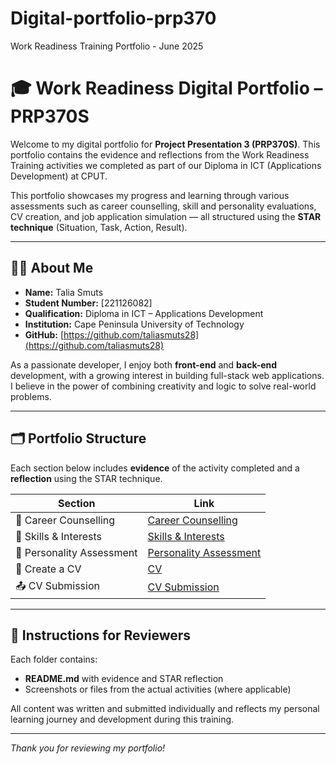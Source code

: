 # Digital-portfolio-prp370
Work Readiness Training Portfolio - June 2025
# 🎓 Work Readiness Digital Portfolio – PRP370S

Welcome to my digital portfolio for **Project Presentation 3 (PRP370S)**. This portfolio contains the evidence and reflections from the Work Readiness Training activities we completed as part of our Diploma in ICT (Applications Development) at CPUT.

This portfolio showcases my progress and learning through various assessments such as career counselling, skill and personality evaluations, CV creation, and job application simulation — all structured using the **STAR technique** (Situation, Task, Action, Result).

---

## 👩‍🎓 About Me

- **Name:** Talia Smuts  
- **Student Number:** [221126082]  
- **Qualification:** Diploma in ICT – Applications Development  
- **Institution:** Cape Peninsula University of Technology  
- **GitHub:** [https://github.com/taliasmuts28](https://github.com/taliasmuts28)  

As a passionate developer, I enjoy both **front-end** and **back-end** development, with a growing interest in building full-stack web applications. I believe in the power of combining creativity and logic to solve real-world problems.

---

## 🗂️ Portfolio Structure

Each section below includes **evidence** of the activity completed and a **reflection** using the STAR technique.

| Section                  | Link                                      |
|--------------------------|-------------------------------------------|
| 📘 Career Counselling    | [Career Counselling](./career-counselling/) |
| 🧠 Skills & Interests     | [Skills & Interests](./skills-interests/)   |
| 🌟 Personality Assessment | [Personality Assessment](./personality-assessment/) |
| 📄 Create a CV           | [CV](./cv/)                               |
| 📤 CV Submission         | [CV Submission](./cv-submission/)         |


---

## 📌 Instructions for Reviewers

Each folder contains:
- **README.md** with evidence and STAR reflection  
- Screenshots or files from the actual activities (where applicable)

All content was written and submitted individually and reflects my personal learning journey and development during this training.

---

_Thank you for reviewing my portfolio!_
